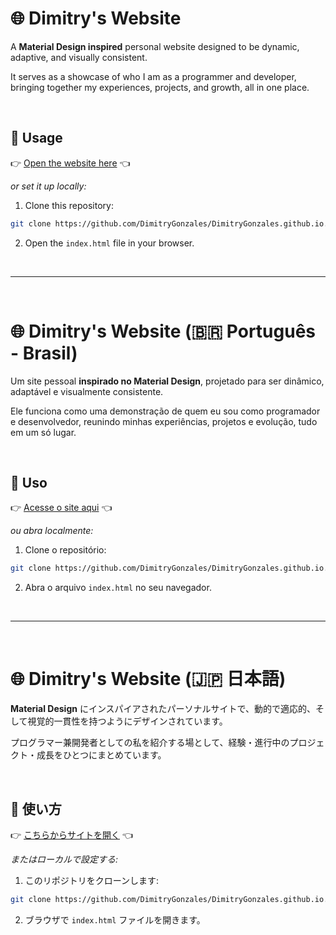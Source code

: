 # 🌐 Dimitry's Website

A **Material Design inspired** personal website designed to be dynamic, adaptive, and visually consistent.

It serves as a showcase of who I am as a programmer and developer, bringing together my experiences, projects, and growth, all in one place.

<br>

## 🚀 Usage

👉 [Open the website here](https://DimitryGonzales.github.io) 👈

*or set it up locally:*

1. Clone this repository:

```bash
git clone https://github.com/DimitryGonzales/DimitryGonzales.github.io.git
```

2. Open the `index.html` file in your browser.

<br>

---

<br>

# 🌐 Dimitry's Website (🇧🇷 Português - Brasil)

Um site pessoal **inspirado no Material Design**, projetado para ser dinâmico, adaptável e visualmente consistente.

Ele funciona como uma demonstração de quem eu sou como programador e desenvolvedor, reunindo minhas experiências, projetos e evolução, tudo em um só lugar.

<br>

## 🚀 Uso

👉 [Acesse o site aqui](https://DimitryGonzales.github.io) 👈

*ou abra localmente:*

1. Clone o repositório:

```bash
git clone https://github.com/DimitryGonzales/DimitryGonzales.github.io.git
```

2. Abra o arquivo `index.html` no seu navegador.

<br>

---

<br>

# 🌐 Dimitry's Website (🇯🇵 日本語)

**Material Design** にインスパイアされたパーソナルサイトで、動的で適応的、そして視覚的一貫性を持つようにデザインされています。

プログラマー兼開発者としての私を紹介する場として、経験・進行中のプロジェクト・成長をひとつにまとめています。

<br>

## 🚀 使い方

👉 [こちらからサイトを開く](https://DimitryGonzales.github.io) 👈

*またはローカルで設定する:*

1. このリポジトリをクローンします:

```bash
git clone https://github.com/DimitryGonzales/DimitryGonzales.github.io.git
```

2. ブラウザで `index.html` ファイルを開きます。
